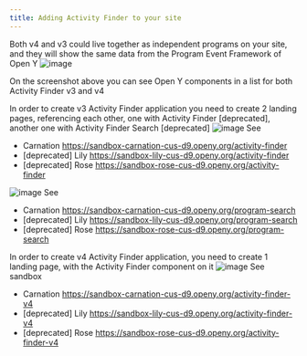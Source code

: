 ```yaml
---
title: Adding Activity Finder to your site
---
```


Both v4 and v3 could live together as independent programs on your site, and they will show the same data from the Program Event Framework of Open Y
![image](https://user-images.githubusercontent.com/563412/105326548-88222480-5bd6-11eb-8943-bd0b7c82db63.png)

On the screenshot above you can see Open Y components in a list for both Activity Finder v3 and v4

In order to create v3 Activity Finder application you need to create 2 landing pages, referencing each other, one with Activity Finder [deprecated], another one with Activity Finder Search [deprecated]
![image](https://user-images.githubusercontent.com/563412/105327229-5067ac80-5bd7-11eb-9546-d53a1956f976.png)
See
- Carnation https://sandbox-carnation-cus-d9.openy.org/activity-finder
- [deprecated] Lily https://sandbox-lily-cus-d9.openy.org/activity-finder
- [deprecated] Rose https://sandbox-rose-cus-d9.openy.org/activity-finder

![image](https://user-images.githubusercontent.com/563412/105327376-7f7e1e00-5bd7-11eb-9bcc-5e3735018977.png)
See
- Carnation https://sandbox-carnation-cus-d9.openy.org/program-search
- [deprecated] Lily https://sandbox-lily-cus-d9.openy.org/program-search
- [deprecated] Rose https://sandbox-rose-cus-d9.openy.org/program-search

In order to create v4 Activity Finder application, you need to create 1 landing page, with the Activity Finder component on it
![image](https://user-images.githubusercontent.com/563412/105327534-a76d8180-5bd7-11eb-9f6b-bc88d325047e.png)
See sandbox
- Carnation https://sandbox-carnation-cus-d9.openy.org/activity-finder-v4
- [deprecated] Lily https://sandbox-lily-cus-d9.openy.org/activity-finder-v4
- [deprecated] Rose https://sandbox-rose-cus-d9.openy.org/activity-finder-v4

